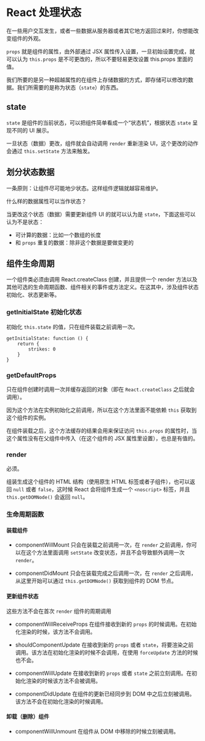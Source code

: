 # React 处理状态

在一些用户交互发生，或者一些数据从服务器或者其它地方返回过来时，你想能改变组件的外观。

`props` 就是组件的属性，由外部通过 JSX 属性传入设置，一旦初始设置完成，就可以认为 `this.props` 是不可更改的，所以不要轻易更改设置 this.props 里面的值。

我们所要的是另一种超越属性的在组件上存储数据的方式，即存储可以修改的数据。我们所需要的是称为状态（`state`）的东西。


## state
`state` 是组件的当前状态，可以把组件简单看成一个“状态机”，根据状态 `state` 呈现不同的 UI 展示。

一旦状态（数据）更改，组件就会自动调用 `render` 重新渲染 UI，这个更改的动作会通过 `this.setState` 方法来触发。


## 划分状态数据
一条原则：让组件尽可能地少状态。这样组件逻辑就越容易维护。

什么样的数据属性可以当作状态？

当更改这个状态（数据）需要更新组件 UI 的就可以认为是 `state`，下面这些可以认为不是状态：

* 可计算的数据：比如一个数组的长度
* 和 `props` 重复的数据：除非这个数据是要做变更的


## 组件生命周期
一个组件类必须由调用 React.createClass 创建，并且提供一个 render 方法以及其他可选的生命周期函数、组件相关的事件或方法定义。在这其中，涉及组件状态初始化、状态更新等。

### getInitialState 初始化状态
初始化 `this.state` 的值，只在组件装载之前调用一次。

```
getInitialState: function () {
    return {
        strikes: 0
    }
}
```

### getDefaultProps
只在组件创建时调用一次并缓存返回的对象（即在 `React.createClass` 之后就会调用）。

因为这个方法在实例初始化之前调用，所以在这个方法里面不能依赖 `this` 获取到这个组件的实例。

在组件装载之后，这个方法缓存的结果会用来保证访问 `this.props` 的属性时，当这个属性没有在父组件中传入（在这个组件的 JSX 属性里设置），也总是有值的。


### render
必须。

组装生成这个组件的 HTML 结构（使用原生 HTML 标签或者子组件），也可以返回 `null` 或者 `false`，这时候 React 会将组件生成一个 `<noscript>` 标签，并且 `this.getDOMNode()` 会返回 `null`。


### 生命周期函数

#### 装载组件
* componentWillMount 只会在装载之前调用一次，在 `render` 之前调用，你可以在这个方法里面调用 `setState` 改变状态，并且不会导致额外调用一次 `render`。

* componentDidMount 只会在装载完成之后调用一次，在 `render` 之后调用，从这里开始可以通过 `this.getDOMNode()` 获取到组件的 DOM 节点。

#### 更新组件状态
这些方法不会在首次 `render` 组件的周期调用

* componentWillReceiveProps 在组件接收到新的 `props` 的时候调用。在初始化渲染的时候，该方法不会调用。

* shouldComponentUpdate 在接收到新的 `props` 或者 `state`，将要渲染之前调用。该方法在初始化渲染的时候不会调用，在使用 `forceUpdate` 方法的时候也不会。

* componentWillUpdate 在接收到新的 `props` 或者 `state` 之前立刻调用。在初始化渲染的时候该方法不会被调用。

* componentDidUpdate 在组件的更新已经同步到 DOM 中之后立刻被调用。该方法不会在初始化渲染的时候调用。

#### 卸载（删除）组件
* componentWillUnmount 在组件从 DOM 中移除的时候立刻被调用。